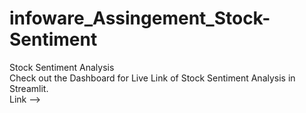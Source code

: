 # infoware_Assingement_Stock-Sentiment
Stock Sentiment Analysis 
</br> Check out the Dashboard for Live Link of Stock Sentiment Analysis in Streamlit.
</br>Link --> 
